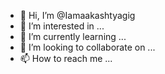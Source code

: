 - 👋 Hi, I’m @Iamaakashtyagig
- 👀 I’m interested in ...
- 🌱 I’m currently learning ...
- 💞️ I’m looking to collaborate on ...
- 📫 How to reach me ...

<!---
Iamaakashtyagig/Iamaakashtyagig is a ✨ special ✨ repository because its `README.md` (this file) appears on your GitHub profile.
You can click the Preview link to take a look at your changes.
--->
